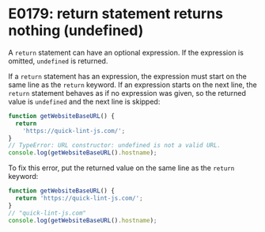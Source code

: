 # E0179: return statement returns nothing (undefined)

A `return` statement can have an optional expression. If the expression is
omitted, `undefined` is returned.

If a `return` statement has an expression, the expression must start on the same
line as the `return` keyword. If an expression starts on the next line, the
`return` statement behaves as if no expression was given, so the returned
value is `undefined` and the next line is skipped:

```javascript
function getWebsiteBaseURL() {
  return
    'https://quick-lint-js.com/';
}
// TypeError: URL constructor: undefined is not a valid URL.
console.log(getWebsiteBaseURL().hostname);
```

To fix this error, put the returned value on the same line as the `return`
keyword:

```javascript
function getWebsiteBaseURL() {
  return 'https://quick-lint-js.com/';
}
// "quick-lint-js.com"
console.log(getWebsiteBaseURL().hostname);
```
